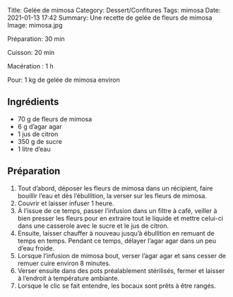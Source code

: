 Title: Gelée de mimosa
Category: Dessert/Confitures
Tags: mimosa
Date:  2021-01-13 17:42
Summary: Une recette de gelée de fleurs de mimosa
Image: mimosa.jpg

Préparation: 30 min

Cuisson: 20 min

Macération : 1 h

Pour: 1 kg de gelée de mimosa environ

## Ingrédients
- 70 g de fleurs de mimosa
- 6 g d’agar agar
- 1 jus de citron
- 350 g de sucre
- 1 litre d’eau

## Préparation
1. Tout d’abord, déposer les fleurs de mimosa dans un récipient, faire bouillir l’eau et dès l’ébullition, la verser sur les fleurs de mimosa.
2. Couvrir et laisser infuser 1 heure.
3. À l’issue de ce temps, passer l’infusion dans un filtre à café, veiller à bien presser les fleurs pour en extraire tout le liquide et mettre celui-ci dans une casserole avec le sucre et le jus de citron.
4. Ensuite, laisser chauffer à nouveau jusqu’à ébullition en remuant de temps en temps. Pendant ce temps, délayer l’agar agar dans un peu d’eau froide.
5. Lorsque l’infusion de mimosa bout, verser l’agar agar et sans cesser de remuer cuire environ 8 minutes.
6. Verser ensuite dans des pots préalablement stérilisés, fermer et laisser à l’endroit à température ambiante.
7. Lorsque le clic se fait entendre, les bocaux sont prêts à être rangés.
